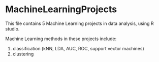 # MachineLearningProjects
This file contains 5 Machine Learning projects in data analysis, using R studio. 

Machine Learning methods in these projects include:
1) classification (kNN, LDA, AUC, ROC, support vector machines)
2) clustering
